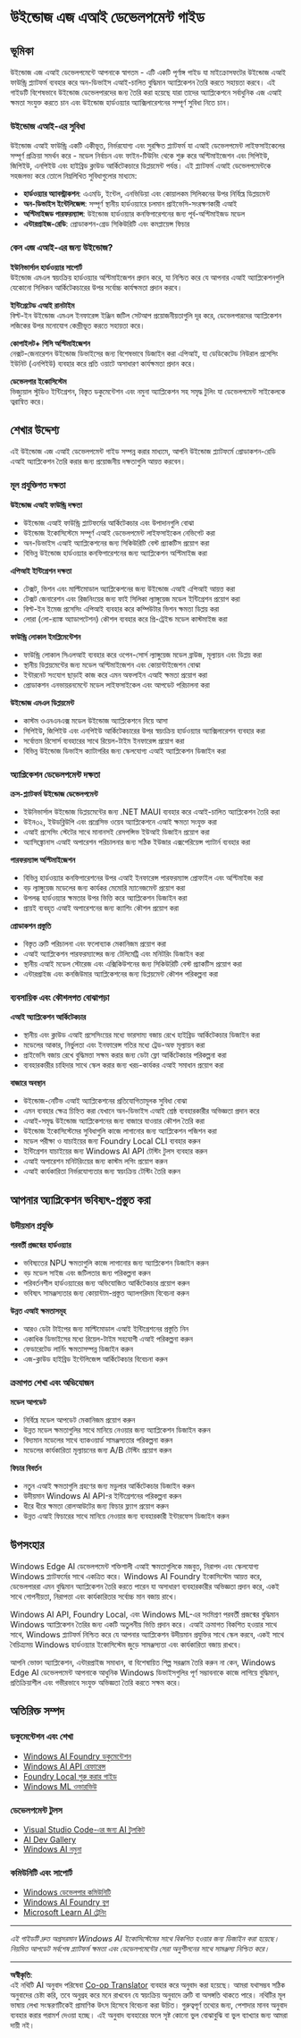 <!--
CO_OP_TRANSLATOR_METADATA:
{
  "original_hash": "3ec2b092ed161fd4d3907e010f8cf544",
  "translation_date": "2025-09-17T21:37:18+00:00",
  "source_file": "Module07/windowdeveloper.md",
  "language_code": "bn"
}
-->
# উইন্ডোজ এজ এআই ডেভেলপমেন্ট গাইড

## ভূমিকা

উইন্ডোজ এজ এআই ডেভেলপমেন্টে আপনাকে স্বাগতম - এটি একটি পূর্ণাঙ্গ গাইড যা মাইক্রোসফটের উইন্ডোজ এআই ফাউন্ড্রি প্ল্যাটফর্ম ব্যবহার করে অন-ডিভাইস এআই-চালিত বুদ্ধিমান অ্যাপ্লিকেশন তৈরি করতে সহায়তা করবে। এই গাইডটি বিশেষভাবে উইন্ডোজ ডেভেলপারদের জন্য তৈরি করা হয়েছে যারা তাদের অ্যাপ্লিকেশনে সর্বাধুনিক এজ এআই ক্ষমতা সংযুক্ত করতে চান এবং উইন্ডোজ হার্ডওয়্যার অ্যাক্সিলারেশনের সম্পূর্ণ সুবিধা নিতে চান।

### উইন্ডোজ এআই-এর সুবিধা

উইন্ডোজ এআই ফাউন্ড্রি একটি একীভূত, নির্ভরযোগ্য এবং সুরক্ষিত প্ল্যাটফর্ম যা এআই ডেভেলপমেন্ট লাইফসাইকেলের সম্পূর্ণ প্রক্রিয়া সমর্থন করে - মডেল নির্বাচন এবং ফাইন-টিউনিং থেকে শুরু করে অপ্টিমাইজেশন এবং সিপিইউ, জিপিইউ, এনপিইউ এবং হাইব্রিড ক্লাউড আর্কিটেকচারে ডিপ্লয়মেন্ট পর্যন্ত। এই প্ল্যাটফর্ম এআই ডেভেলপমেন্টকে সহজলভ্য করে তোলে নিম্নলিখিত সুবিধাগুলোর মাধ্যমে:

- **হার্ডওয়্যার অ্যাবস্ট্রাকশন**: এএমডি, ইন্টেল, এনভিডিয়া এবং কোয়ালকম সিলিকনের উপর নির্বিঘ্নে ডিপ্লয়মেন্ট
- **অন-ডিভাইস ইন্টেলিজেন্স**: সম্পূর্ণ স্থানীয় হার্ডওয়্যারে চলমান প্রাইভেসি-সংরক্ষণকারী এআই
- **অপ্টিমাইজড পারফরম্যান্স**: উইন্ডোজ হার্ডওয়্যার কনফিগারেশনের জন্য পূর্ব-অপ্টিমাইজড মডেল
- **এন্টারপ্রাইজ-রেডি**: প্রোডাকশন-গ্রেড সিকিউরিটি এবং কমপ্লায়েন্স ফিচার

### কেন এজ এআই-এর জন্য উইন্ডোজ?

**ইউনিভার্সাল হার্ডওয়্যার সাপোর্ট**  
উইন্ডোজ এমএল স্বয়ংক্রিয় হার্ডওয়্যার অপ্টিমাইজেশন প্রদান করে, যা নিশ্চিত করে যে আপনার এআই অ্যাপ্লিকেশনগুলি যেকোনো সিলিকন আর্কিটেকচারের উপর সর্বোচ্চ কার্যক্ষমতা প্রদান করবে।

**ইন্টিগ্রেটেড এআই রানটাইম**  
বিল্ট-ইন উইন্ডোজ এমএল ইনফারেন্স ইঞ্জিন জটিল সেটআপ প্রয়োজনীয়তাগুলি দূর করে, ডেভেলপারদের অ্যাপ্লিকেশন লজিকের উপর মনোযোগ কেন্দ্রীভূত করতে সহায়তা করে।

**কোপাইলট+ পিসি অপ্টিমাইজেশন**  
নেক্সট-জেনারেশন উইন্ডোজ ডিভাইসের জন্য বিশেষভাবে ডিজাইন করা এপিআই, যা ডেডিকেটেড নিউরাল প্রসেসিং ইউনিট (এনপিইউ) ব্যবহার করে প্রতি ওয়াটে অসাধারণ কার্যক্ষমতা প্রদান করে।

**ডেভেলপার ইকোসিস্টেম**  
ভিজ্যুয়াল স্টুডিও ইন্টিগ্রেশন, বিস্তৃত ডকুমেন্টেশন এবং নমুনা অ্যাপ্লিকেশন সহ সমৃদ্ধ টুলিং যা ডেভেলপমেন্ট সাইকেলকে ত্বরান্বিত করে।

## শেখার উদ্দেশ্য

এই উইন্ডোজ এজ এআই ডেভেলপমেন্ট গাইড সম্পন্ন করার মাধ্যমে, আপনি উইন্ডোজ প্ল্যাটফর্মে প্রোডাকশন-রেডি এআই অ্যাপ্লিকেশন তৈরি করার জন্য প্রয়োজনীয় দক্ষতাগুলি আয়ত্ত করবেন।

### মূল প্রযুক্তিগত দক্ষতা

**উইন্ডোজ এআই ফাউন্ড্রি দক্ষতা**  
- উইন্ডোজ এআই ফাউন্ড্রি প্ল্যাটফর্মের আর্কিটেকচার এবং উপাদানগুলি বোঝা  
- উইন্ডোজ ইকোসিস্টেমে সম্পূর্ণ এআই ডেভেলপমেন্ট লাইফসাইকেল নেভিগেট করা  
- অন-ডিভাইস এআই অ্যাপ্লিকেশনের জন্য সিকিউরিটি বেস্ট প্র্যাকটিস প্রয়োগ করা  
- বিভিন্ন উইন্ডোজ হার্ডওয়্যার কনফিগারেশনের জন্য অ্যাপ্লিকেশন অপ্টিমাইজ করা  

**এপিআই ইন্টিগ্রেশন দক্ষতা**  
- টেক্সট, ভিশন এবং মাল্টিমোডাল অ্যাপ্লিকেশনের জন্য উইন্ডোজ এআই এপিআই আয়ত্ত করা  
- টেক্সট জেনারেশন এবং রিজনিংয়ের জন্য ফাই সিলিকা ল্যাঙ্গুয়েজ মডেল ইন্টিগ্রেশন প্রয়োগ করা  
- বিল্ট-ইন ইমেজ প্রসেসিং এপিআই ব্যবহার করে কম্পিউটার ভিশন ক্ষমতা ডিপ্লয় করা  
- লোরা (লো-র‍্যাঙ্ক অ্যাডাপটেশন) কৌশল ব্যবহার করে প্রি-ট্রেইন্ড মডেল কাস্টমাইজ করা  

**ফাউন্ড্রি লোকাল ইমপ্লিমেন্টেশন**  
- ফাউন্ড্রি লোকাল সিএলআই ব্যবহার করে ওপেন-সোর্স ল্যাঙ্গুয়েজ মডেল ব্রাউজ, মূল্যায়ন এবং ডিপ্লয় করা  
- স্থানীয় ডিপ্লয়মেন্টের জন্য মডেল অপ্টিমাইজেশন এবং কোয়ান্টাইজেশন বোঝা  
- ইন্টারনেট সংযোগ ছাড়াই কাজ করে এমন অফলাইন এআই ক্ষমতা প্রয়োগ করা  
- প্রোডাকশন এনভায়রনমেন্টে মডেল লাইফসাইকেল এবং আপডেট পরিচালনা করা  

**উইন্ডোজ এমএল ডিপ্লয়মেন্ট**  
- কাস্টম ওএনএনএক্স মডেল উইন্ডোজ অ্যাপ্লিকেশনে নিয়ে আসা  
- সিপিইউ, জিপিইউ এবং এনপিইউ আর্কিটেকচারের উপর স্বয়ংক্রিয় হার্ডওয়্যার অ্যাক্সিলারেশন ব্যবহার করা  
- সর্বোত্তম রিসোর্স ব্যবহারের সাথে রিয়েল-টাইম ইনফারেন্স প্রয়োগ করা  
- বিভিন্ন উইন্ডোজ ডিভাইস ক্যাটাগরির জন্য স্কেলযোগ্য এআই অ্যাপ্লিকেশন ডিজাইন করা  

### অ্যাপ্লিকেশন ডেভেলপমেন্ট দক্ষতা

**ক্রস-প্ল্যাটফর্ম উইন্ডোজ ডেভেলপমেন্ট**  
- ইউনিভার্সাল উইন্ডোজ ডিপ্লয়মেন্টের জন্য .NET MAUI ব্যবহার করে এআই-চালিত অ্যাপ্লিকেশন তৈরি করা  
- উইন৩২, ইউডব্লিউপি এবং প্রগ্রেসিভ ওয়েব অ্যাপ্লিকেশনে এআই ক্ষমতা সংযুক্ত করা  
- এআই প্রসেসিং স্টেটের সাথে মানানসই রেসপন্সিভ ইউআই ডিজাইন প্রয়োগ করা  
- অ্যাসিঙ্ক্রোনাস এআই অপারেশন পরিচালনার জন্য সঠিক ইউজার এক্সপেরিয়েন্স প্যাটার্ন ব্যবহার করা  

**পারফরম্যান্স অপ্টিমাইজেশন**  
- বিভিন্ন হার্ডওয়্যার কনফিগারেশনের উপর এআই ইনফারেন্স পারফরম্যান্স প্রোফাইল এবং অপ্টিমাইজ করা  
- বড় ল্যাঙ্গুয়েজ মডেলের জন্য কার্যকর মেমোরি ম্যানেজমেন্ট প্রয়োগ করা  
- উপলব্ধ হার্ডওয়্যার ক্ষমতার উপর ভিত্তি করে অ্যাপ্লিকেশন ডিজাইন করা  
- প্রায়ই ব্যবহৃত এআই অপারেশনের জন্য ক্যাশিং কৌশল প্রয়োগ করা  

**প্রোডাকশন প্রস্তুতি**  
- বিস্তৃত ত্রুটি পরিচালনা এবং ফলোব্যাক মেকানিজম প্রয়োগ করা  
- এআই অ্যাপ্লিকেশন পারফরম্যান্সের জন্য টেলিমেট্রি এবং মনিটরিং ডিজাইন করা  
- স্থানীয় এআই মডেল স্টোরেজ এবং এক্সিকিউশনের জন্য সিকিউরিটি বেস্ট প্র্যাকটিস প্রয়োগ করা  
- এন্টারপ্রাইজ এবং কনজিউমার অ্যাপ্লিকেশনের জন্য ডিপ্লয়মেন্ট কৌশল পরিকল্পনা করা  

### ব্যবসায়িক এবং কৌশলগত বোঝাপড়া

**এআই অ্যাপ্লিকেশন আর্কিটেকচার**  
- স্থানীয় এবং ক্লাউড এআই প্রসেসিংয়ের মধ্যে ভারসাম্য বজায় রেখে হাইব্রিড আর্কিটেকচার ডিজাইন করা  
- মডেলের আকার, নির্ভুলতা এবং ইনফারেন্স গতির মধ্যে ট্রেড-অফ মূল্যায়ন করা  
- প্রাইভেসি বজায় রেখে বুদ্ধিমত্তা সক্ষম করার জন্য ডেটা ফ্লো আর্কিটেকচার পরিকল্পনা করা  
- ব্যবহারকারীর চাহিদার সাথে স্কেল করার জন্য খরচ-কার্যকর এআই সমাধান প্রয়োগ করা  

**বাজারে অবস্থান**  
- উইন্ডোজ-নেটিভ এআই অ্যাপ্লিকেশনের প্রতিযোগিতামূলক সুবিধা বোঝা  
- এমন ব্যবহার ক্ষেত্র চিহ্নিত করা যেখানে অন-ডিভাইস এআই শ্রেষ্ঠ ব্যবহারকারীর অভিজ্ঞতা প্রদান করে  
- এআই-সমৃদ্ধ উইন্ডোজ অ্যাপ্লিকেশনের জন্য বাজারে যাওয়ার কৌশল তৈরি করা  
- উইন্ডোজ ইকোসিস্টেমের সুবিধাগুলি কাজে লাগানোর জন্য অ্যাপ্লিকেশন পজিশন করা  
- মডেল পরীক্ষা ও যাচাইয়ের জন্য Foundry Local CLI ব্যবহার করুন  
- ইন্টিগ্রেশন যাচাইয়ের জন্য Windows AI API টেস্টিং টুলস ব্যবহার করুন  
- এআই অপারেশন মনিটরিংয়ের জন্য কাস্টম লগিং প্রয়োগ করুন  
- এআই কার্যকারিতা নির্ভরযোগ্যতার জন্য স্বয়ংক্রিয় টেস্টিং তৈরি করুন  

## আপনার অ্যাপ্লিকেশন ভবিষ্যৎ-প্রস্তুত করা  

### উদীয়মান প্রযুক্তি  

**পরবর্তী প্রজন্মের হার্ডওয়্যার**  
- ভবিষ্যতের NPU ক্ষমতাগুলি কাজে লাগানোর জন্য অ্যাপ্লিকেশন ডিজাইন করুন  
- বড় মডেল সাইজ এবং জটিলতার জন্য পরিকল্পনা করুন  
- পরিবর্তনশীল হার্ডওয়্যারের জন্য অভিযোজিত আর্কিটেকচার প্রয়োগ করুন  
- ভবিষ্যৎ সামঞ্জস্যতার জন্য কোয়ান্টাম-প্রস্তুত অ্যালগরিদম বিবেচনা করুন  

**উন্নত এআই ক্ষমতাসমূহ**  
- আরও ডেটা টাইপের জন্য মাল্টিমোডাল এআই ইন্টিগ্রেশনের প্রস্তুতি নিন  
- একাধিক ডিভাইসের মধ্যে রিয়েল-টাইম সহযোগী এআই পরিকল্পনা করুন  
- ফেডারেটেড লার্নিং ক্ষমতাসম্পন্ন ডিজাইন করুন  
- এজ-ক্লাউড হাইব্রিড ইন্টেলিজেন্স আর্কিটেকচার বিবেচনা করুন  

### ক্রমাগত শেখা এবং অভিযোজন  

**মডেল আপডেট**  
- নির্বিঘ্নে মডেল আপডেট মেকানিজম প্রয়োগ করুন  
- উন্নত মডেল ক্ষমতাগুলির সাথে মানিয়ে নেওয়ার জন্য অ্যাপ্লিকেশন ডিজাইন করুন  
- বিদ্যমান মডেলের সাথে ব্যাকওয়ার্ড সামঞ্জস্যতার পরিকল্পনা করুন  
- মডেলের কার্যকারিতা মূল্যায়নের জন্য A/B টেস্টিং প্রয়োগ করুন  

**ফিচার বিবর্তন**  
- নতুন এআই ক্ষমতাগুলি গ্রহণের জন্য মডুলার আর্কিটেকচার ডিজাইন করুন  
- উদীয়মান Windows AI API-র ইন্টিগ্রেশনের পরিকল্পনা করুন  
- ধীরে ধীরে ক্ষমতা রোলআউটের জন্য ফিচার ফ্ল্যাগ প্রয়োগ করুন  
- উন্নত এআই ফিচারের সাথে মানিয়ে নেওয়ার জন্য ব্যবহারকারী ইন্টারফেস ডিজাইন করুন  

## উপসংহার  

Windows Edge AI ডেভেলপমেন্ট শক্তিশালী এআই ক্ষমতাগুলিকে মজবুত, নিরাপদ এবং স্কেলযোগ্য Windows প্ল্যাটফর্মের সাথে একত্রিত করে। Windows AI Foundry ইকোসিস্টেম আয়ত্ত করে, ডেভেলপাররা এমন বুদ্ধিমান অ্যাপ্লিকেশন তৈরি করতে পারেন যা অসাধারণ ব্যবহারকারীর অভিজ্ঞতা প্রদান করে, একই সাথে গোপনীয়তা, নিরাপত্তা এবং কার্যকারিতার সর্বোচ্চ মান বজায় রাখে।  

Windows AI API, Foundry Local, এবং Windows ML-এর সংমিশ্রণ পরবর্তী প্রজন্মের বুদ্ধিমান Windows অ্যাপ্লিকেশন তৈরির জন্য একটি অতুলনীয় ভিত্তি প্রদান করে। এআই ক্রমাগত বিকশিত হওয়ার সাথে সাথে, Windows প্ল্যাটফর্ম নিশ্চিত করে যে আপনার অ্যাপ্লিকেশন উদীয়মান প্রযুক্তির সাথে স্কেল করবে, একই সাথে বৈচিত্র্যময় Windows হার্ডওয়্যার ইকোসিস্টেম জুড়ে সামঞ্জস্যতা এবং কার্যকারিতা বজায় রাখবে।  

আপনি ভোক্তা অ্যাপ্লিকেশন, এন্টারপ্রাইজ সমাধান, বা বিশেষায়িত শিল্প সরঞ্জাম তৈরি করুন না কেন, Windows Edge AI ডেভেলপমেন্ট আপনাকে আধুনিক Windows ডিভাইসগুলির পূর্ণ সম্ভাবনাকে কাজে লাগিয়ে বুদ্ধিমান, প্রতিক্রিয়াশীল এবং গভীরভাবে সংযুক্ত অভিজ্ঞতা তৈরি করতে সক্ষম করে।  

## অতিরিক্ত সম্পদ  

### ডকুমেন্টেশন এবং শেখা  
- [Windows AI Foundry ডকুমেন্টেশন](https://learn.microsoft.com/windows/ai/)  
- [Windows AI API রেফারেন্স](https://learn.microsoft.com/windows/ai/apis/)  
- [Foundry Local শুরু করার গাইড](https://learn.microsoft.com/windows/ai/foundry-local/get-started/)  
- [Windows ML ওভারভিউ](https://learn.microsoft.com/windows/ai/new-windows-ml/overview/)  

### ডেভেলপমেন্ট টুলস  
- [Visual Studio Code-এর জন্য AI টুলকিট](https://learn.microsoft.com/windows/ai/toolkit/)  
- [AI Dev Gallery](https://learn.microsoft.com/windows/ai/ai-dev-gallery/)  
- [Windows AI নমুনা](https://learn.microsoft.com/windows/ai/samples/)  

### কমিউনিটি এবং সাপোর্ট  
- [Windows ডেভেলপার কমিউনিটি](https://developer.microsoft.com/en-us/windows/)  
- [Windows AI Foundry ব্লগ](https://blogs.windows.com/windowsdeveloper/)  
- [Microsoft Learn AI ট্রেনিং](https://learn.microsoft.com/training/browse/?products=windows&subjects=artificial-intelligence)  

---  

*এই গাইডটি দ্রুত অগ্রসরমান Windows AI ইকোসিস্টেমের সাথে বিকশিত হওয়ার জন্য ডিজাইন করা হয়েছে। নিয়মিত আপডেট সর্বশেষ প্ল্যাটফর্ম ক্ষমতা এবং ডেভেলপমেন্টের সেরা অনুশীলনের সাথে সামঞ্জস্য নিশ্চিত করে।*  

---

**অস্বীকৃতি**:  
এই নথিটি AI অনুবাদ পরিষেবা [Co-op Translator](https://github.com/Azure/co-op-translator) ব্যবহার করে অনুবাদ করা হয়েছে। আমরা যথাসম্ভব সঠিক অনুবাদের চেষ্টা করি, তবে অনুগ্রহ করে মনে রাখবেন যে স্বয়ংক্রিয় অনুবাদে ত্রুটি বা অসঙ্গতি থাকতে পারে। নথিটির মূল ভাষায় লেখা সংস্করণটিকেই প্রামাণিক উৎস হিসেবে বিবেচনা করা উচিত। গুরুত্বপূর্ণ তথ্যের জন্য, পেশাদার মানব অনুবাদ ব্যবহার করার পরামর্শ দেওয়া হচ্ছে। এই অনুবাদ ব্যবহারের ফলে সৃষ্ট কোনো ভুল বোঝাবুঝি বা ভুল ব্যাখ্যার জন্য আমরা দায়ী নই।